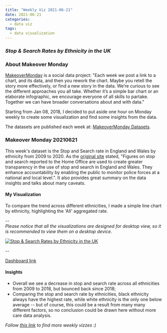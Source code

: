 ```yaml
---
title: "Weekly Viz 2021-06-21"
date: 2021-06-21
categories:
  - data viz
tags:
  - data visualization
---
```


### *Stop & Search Rates by Ethnicity in the UK*


### About Makeover Monday

[MakeoverMonday](http://www.makeovermonday.co.uk/) is a social data project:
"Each week we post a link to a chart, and its data, and then you rework the chart.
Maybe you retell the story more effectively, or find a new story in the data.
We’re curious to see the different approaches you all take. Whether it’s a simple bar chart or an elaborate infographic, we encourage everyone of all skills to partake.
Together we can have broader conversations about and with data."

Starting from Jan 08, 2018, I decided to put aside one hour on Monday weekly to create some visualization and find some insights from the data.

The datasets are published each week at: [MakeoverMonday Datasets](http://www.makeovermonday.co.uk/data/).

### Makeover Monday 20210621

This week's dataset is the Stop and Search rate in England and Wales by ethnicity from 2009 to 2020. As the [original site](https://www.ethnicity-facts-figures.service.gov.uk/crime-justice-and-the-law/policing/stop-and-search/latest#by-ethnicity-over-time) stated, "Figures on stop and search reported to the Home Office are used to create greater transparency in the use of stop and search in England and Wales. They enhance accountability by enabling the public to monitor police forces at a national and local level.". It also provides great summary on the data insights and talks about many caveats.  

#### My Visualization

To compare the trend across different ethnicities, I made a simple line chart by ethnicity, highlighting the 'All' aggregated rate.  

--  
*Please notice that all the visualizations are designed for desktop view, so it is recommended to view them on a desktop device.*  

<div class='tableauPlaceholder' id='viz1624332279511' style='position: relative'>
  <noscript><a href='#'>
    <img alt='Stop &amp; Search Rates by Ethnicity in the UK ' src='https:&#47;&#47;public.tableau.com&#47;static&#47;images&#47;Ma&#47;MakeOverMonday20210621StopSearchRatesbyEthnicityintheUK&#47;StopSearchRatesbyEthnicityintheUK&#47;1_rss.png' style='border: none' />
    </a></noscript>
  <object class='tableauViz'  style='display:none;'>
    <param name='host_url' value='https%3A%2F%2Fpublic.tableau.com%2F' />
    <param name='embed_code_version' value='3' />
    <param name='site_root' value='' />
    <param name='name' value='MakeOverMonday20210621StopSearchRatesbyEthnicityintheUK&#47;StopSearchRatesbyEthnicityintheUK' />
    <param name='tabs' value='no' />
    <param name='toolbar' value='yes' />
    <param name='static_image' value='https:&#47;&#47;public.tableau.com&#47;static&#47;images&#47;Ma&#47;MakeOverMonday20210621StopSearchRatesbyEthnicityintheUK&#47;StopSearchRatesbyEthnicityintheUK&#47;1.png' />
    <param name='animate_transition' value='yes' />
    <param name='display_static_image' value='yes' />
    <param name='display_spinner' value='yes' />
    <param name='display_overlay' value='yes' />
    <param name='display_count' value='yes' />
    <param name='language' value='en-US' />
  </object></div>          
  <script type='text/javascript'>       
  var divElement = document.getElementById('viz1624332279511');    
  var vizElement = divElement.getElementsByTagName('object')[0];               
  if ( divElement.offsetWidth > 800 ) { vizElement.style.width='800px';vizElement.style.height='627px';} else if ( divElement.offsetWidth > 500 ) { vizElement.style.width='800px';vizElement.style.height='627px';} else { vizElement.style.width='100%';vizElement.style.height='727px';}     
  var scriptElement = document.createElement('script');               
  scriptElement.src = 'https://public.tableau.com/javascripts/api/viz_v1.js';   
  vizElement.parentNode.insertBefore(scriptElement, vizElement);            
</script>
  
--  

[Dashboard link](https://public.tableau.com/views/MakeOverMonday20210621StopSearchRatesbyEthnicityintheUK/StopSearchRatesbyEthnicityintheUK?:language=en-US&:display_count=n&:origin=viz_share_link)

#### Insights
* Overall we see a decrease in stop and search rate across all ethnicities from 2009 to 2018, but bounced back since 2018;  
* Comparing the stop and search rate by ethnicities, black ethnicity always have the highest rate, while white ethnicity is the only one below average -- but of course, this could be a result from many many different factors, so no conclusion could be drawn here without more care data analysis.  


*Follow [this link](https://yudong-94.github.io/personal-website/project/WeeklyViz2021/) to find more weekly vizzes :)*